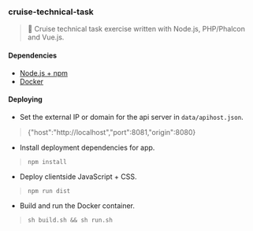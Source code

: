 ### cruise-technical-task
> :ship: Cruise technical task exercise written with Node.js, PHP/Phalcon and Vue.js.

#### Dependencies

* [Node.js + npm](https://nodejs.org/en/)
* [Docker](https://www.docker.com)

#### Deploying

* Set the external IP or domain for the api server in `data/apihost.json`.
> {"host":"http://localhost","port":8081,"origin":8080}

* Install deployment dependencies for app.
> `npm install`

* Deploy clientside JavaScript + CSS.
> `npm run dist`

* Build and run the Docker container.
> `sh build.sh && sh run.sh`

